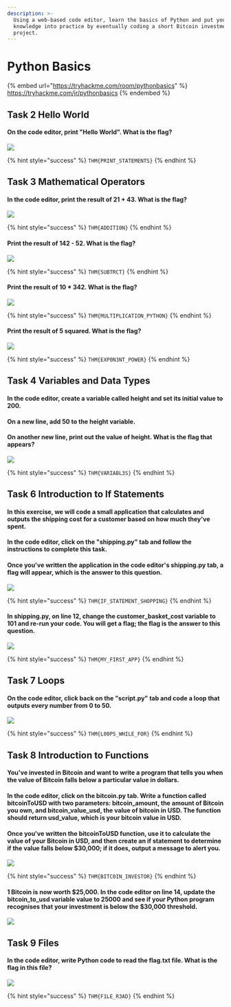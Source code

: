 ```yaml
---
description: >-
  Using a web-based code editor, learn the basics of Python and put your
  knowledge into practice by eventually coding a short Bitcoin investment
  project.
---
```


# Python Basics

{% embed url="https://tryhackme.com/room/pythonbasics" %}
https://tryhackme.com/jr/pythonbasics
{% endembed %}

## Task 2 Hello World

#### On the code editor, print "Hello World". What is the flag?

![](<../../.gitbook/assets/Screenshot from 2022-03-19 21-40-55.png>)

{% hint style="success" %}
`THM{PRINT_STATEMENTS}`
{% endhint %}

## Task 3 Mathematical Operators

#### In the code editor, print the result of 21 + 43. What is the flag?

![](<../../.gitbook/assets/Screenshot from 2022-03-19 21-42-53.png>)

{% hint style="success" %}
`THM{ADDITI0N}`
{% endhint %}

#### Print the result of 142 - 52. What is the flag?

![](<../../.gitbook/assets/Screenshot from 2022-03-19 21-43-37.png>)

{% hint style="success" %}
`THM{SUBTRCT}`
{% endhint %}

#### Print the result of 10 \* 342. What is the flag?

![](<../../.gitbook/assets/Screenshot from 2022-03-19 21-43-59.png>)

{% hint style="success" %}
`THM{MULTIPLICATION_PYTHON}`
{% endhint %}

#### Print the result of 5 squared. What is the flag?

![](<../../.gitbook/assets/Screenshot from 2022-03-19 21-44-29.png>)

{% hint style="success" %}
`THM{EXP0N3NT_POWER}`
{% endhint %}

## Task 4 Variables and Data Types

#### In the code editor, create a variable called height and set its initial value to 200.

#### On a new line, add 50 to the height variable.

#### On another new line, print out the value of height. What is the flag that appears?

![](<../../.gitbook/assets/Screenshot from 2022-03-19 21-49-18.png>)

{% hint style="success" %}
`THM{VARIABL3S}`
{% endhint %}

## Task 6 Introduction to If Statements

#### In this exercise, we will code a small application that calculates and outputs the shipping cost for a customer based on how much they've spent.

#### In the code editor, click on the "shipping.py" tab and follow the instructions to complete this task.

#### Once you've written the application in the code editor's shipping.py tab, a flag will appear, which is the answer to this question.

![](<../../.gitbook/assets/Screenshot from 2022-03-19 21-55-09.png>)

{% hint style="success" %}
`THM{IF_STATEMENT_SHOPPING}`
{% endhint %}

#### In shipping.py, on line 12, change the **customer\_basket\_cost** variable to **101** and re-run your code. You will get a flag; the flag is the answer to this question.

![](<../../.gitbook/assets/Screenshot from 2022-03-19 21-55-47.png>)

{% hint style="success" %}
`THM{MY_FIRST_APP}`
{% endhint %}

## Task 7 Loops

#### On the code editor, click back on the "script.py" tab and code a loop that outputs every number from 0 to 50.

![](<../../.gitbook/assets/Screenshot from 2022-03-19 21-59-37.png>)

{% hint style="success" %}
`THM{L00PS_WHILE_FOR}`
{% endhint %}

## Task 8 Introduction to Functions

#### You've invested in Bitcoin and want to write a program that tells you when the value of Bitcoin falls below a particular value in dollars.

#### In the code editor, click on the bitcoin.py tab. Write a function called **bitcoinToUSD** with two parameters: **bitcoin\_amount**, the amount of Bitcoin you own, and **bitcoin\_value\_usd**, the value of bitcoin in USD. The function should return usd\_value, which is your bitcoin value in USD.

#### Once you've written the bitcoinToUSD function, use it to calculate the value of your Bitcoin in USD, and then create an if statement to determine if the value falls below $30,000; if it does, output a message to alert you.

![](<../../.gitbook/assets/Screenshot from 2022-03-19 22-15-16.png>)

{% hint style="success" %}
`THM{BITC0IN_INVESTOR}`
{% endhint %}

#### 1 Bitcoin is now worth $25,000. In the code editor on line 14, update the bitcoin\_to\_usd variable value to 25000 and see if your Python program recognises that your investment is below the $30,000 threshold.

![](<../../.gitbook/assets/Screenshot from 2022-03-19 22-15-29.png>)

## Task 9 Files

#### In the code editor, write Python code to read the flag.txt file. What is the flag in this file?

![](<../../.gitbook/assets/Screenshot from 2022-03-19 22-19-12.png>)

{% hint style="success" %}
`THM{F1LE_R3AD}`
{% endhint %}
